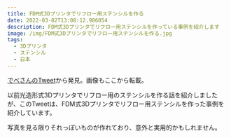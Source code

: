 ```yaml
---
title: FDM式3Dプリンタでリフロー用ステンシルを作る
date: 2022-03-02T13:08:12.986054
description: FDM式3Dプリンタでリフロー用ステンシルを作っている事例を紹介します
image: /img/FDM式3Dプリンタでリフロー用ステンシルを作る.jpg
tags:
  - 3Dプリンタ
  - ステンシル
  - 日本
---
```

[でべさんのTweet](https://twitter.com/devemin/status/1486543579111571456)から発見。画像もここから転載。

以前光造形式3Dプリンタでリフロー用のステンシルを作る話を紹介しましたが、このTweetは、FDM式3Dプリンタでリフロー用ステンシルを作った事例を紹介しています。

写真を見る限りそれっぽいものが作れており、意外と実用的かもしれません。


